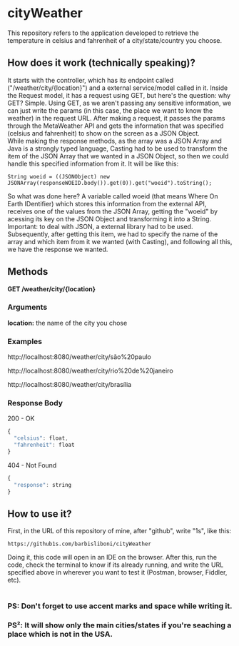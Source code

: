 # cityWeather

This repository refers to the application developed to retrieve the temperature in celsius and fahrenheit of a city/state/country you choose.

## How does it work (technically speaking)?
It starts with the controller, which has its endpoint called ("/weather/city/{location}") and a external service/model called in it. Inside the Request model, it has a request using GET, but here's the question: why GET? Simple. Using GET, as we aren't passing any sensitive information, we can just write the params (in this case, the place we want to know the weather) in the request URL.
After making a request, it passes the params through the MetaWeather API and gets the information that was specified (celsius and fahrenheit) to show on the screen as a JSON Object. <br>
While making the response methods, as the array was a JSON Array and Java is a strongly typed language, Casting had to be used to transform the item of the JSON Array that we wanted in a JSON Object, so then we could handle this specified information from it. It will be like this: 
```
String woeid = ((JSONObject) new JSONArray(responseWOEID.body()).get(0)).get("woeid").toString();
```
So what was done here? A variable called woeid (that means Where On Earth IDentifier) which stores this information from the external API, receives one of the values from the JSON Array, getting the "woeid" by acessing its key on the JSON Object and transforming it into a String. <br>
Important: to deal with JSON, a external library had to be used. Subsequently, after getting this item, we had to specify the name of the array and which item from it we wanted (with Casting), and following all this, we have the response we wanted.  

## Methods
**GET /weather/city/{location}**

### Arguments

**location:** the name of the city you chose

### Examples

http://localhost:8080/weather/city/são%20paulo

http://localhost:8080/weather/city/rio%20de%20janeiro

http://localhost:8080/weather/city/brasília


### Response Body

200 - OK
```javascript
{
  "celsius": float,
  "fahrenheit": float
}
```

404 - Not Found

```javascript
{
  "response": string
}
```



## How to use it?
First, in the URL of this repository of mine, after "github", write "1s", like this: 
```
https://github1s.com/barbisliboni/cityWeather
``` 
Doing it, this code will open in an IDE on the browser. After this, run the code, check the terminal to know if its already running, and write the URL specified above in wherever you want to test it (Postman, browser, Fiddler, etc).
<br>
<br>
### PS: Don't forget to use accent marks and space while writing it. 
### PS²: It will show only the main cities/states if you're seaching a place which is not in the USA.

